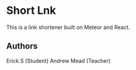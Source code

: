 # Short Lnk

This is a link shortener built on Meteor and React.

## Authors
Erick.S (Student)
Andrew Mead (Teacher)

